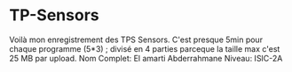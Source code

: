 # TP-Sensors
Voilà mon enregistrement des TPS Sensors.
C'est presque 5min pour chaque programme (5*3) ; divisé en 4 parties parceque la taille max c'est 25 MB par upload.
Nom Complet: El amarti Abderrahmane 
Niveau: ISIC-2A
